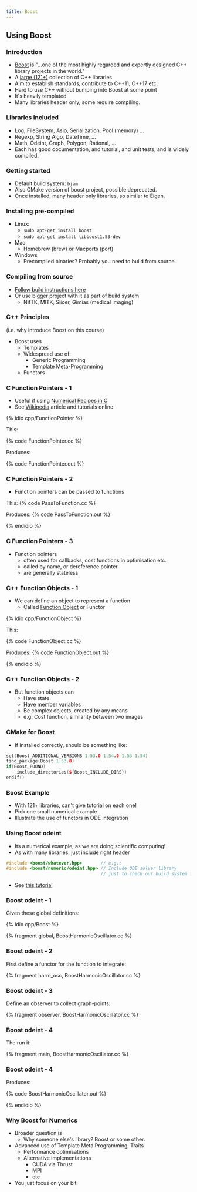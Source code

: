 ```yaml
---
title: Boost
---
```


## Using Boost

### Introduction

* [Boost][BoostHome] is "...one of the most highly regarded and expertly designed C++ library projects in the world."
* A [large (121+)][BoostDoc] collection of C++ libraries
* Aim to establish standards, contribute to C++11, C++17 etc.
* Hard to use C++ without bumping into Boost at some point
* It's heavily templated
* Many libraries header only, some require compiling.


### Libraries included

* Log, FileSystem, Asio, Serialization, Pool (memory) ...
* Regexp, String Algo, DateTime,  ...
* Math, Odeint, Graph, Polygon, Rational, ...
* Each has good documentation, and tutorial, and unit tests, and is widely compiled.


### Getting started

* Default build system: ```bjam```
* Also CMake version of boost project, possible deprecated.
* Once installed, many header only libraries, so similar to Eigen.


### Installing pre-compiled

* Linux:
    * ```sudo apt-get install boost```
    * ```sudo apt-get install libboost1.53-dev```
* Mac
    * Homebrew (brew) or Macports (port)
* Windows
    * Precompiled binaries? Probably you need to build from source.


### Compiling from source

* [Follow build instructions here][BoostBuild]
* Or use bigger project with it as part of build system
    * NifTK, MITK, Slicer, Gimias (medical imaging)


### C++ Principles

(i.e. why introduce Boost on this course)

* Boost uses
    * Templates
    * Widespread use of:
        * Generic Programming
        * Template Meta-Programming
    * Functors


### C Function Pointers - 1

* Useful if using [Numerical Recipes in C][NumericalRecipesC]
* See [Wikipedia][WikipediaFunctionPointers] article and tutorials online

{% idio cpp/FunctionPointer %}

This:

{% code FunctionPointer.cc %}

Produces:

{% code FunctionPointer.out %}


### C Function Pointers - 2

* Function pointers can be passed to functions

This:
{% code PassToFunction.cc %}

Produces:
{% code PassToFunction.out %}

{% endidio %}

### C Function Pointers - 3

* Function pointers
    * often used for callbacks, cost functions in optimisation etc.
    * called by name, or dereference pointer
    * are generally stateless


### C++ Function Objects - 1

* We can define an object to represent a function
    * Called [Function Object][WikipediaFunctionObject] or Functor

{% idio cpp/FunctionObject %}

This:

{% code FunctionObject.cc %}

Produces:
{% code FunctionObject.out %}

{% endidio %}

### C++ Function Objects - 2

* But function objects can
    * Have state
    * Have member variables
    * Be complex objects, created by any means
    * e.g. Cost function, similarity between two images


### CMake for Boost

* If installed correctly, should be something like:

``` cpp
set(Boost_ADDITIONAL_VERSIONS 1.53.0 1.54.0 1.53 1.54)
find_package(Boost 1.53.0)
if(Boost_FOUND)
    include_directories(${Boost_INCLUDE_DIRS})
endif()
```


### Boost Example

* With 121+ libraries, can't give tutorial on each one!
* Pick one small numerical example
* Illustrate the use of functors in ODE integration


### Using Boost odeint

* Its a numerical example, as we are doing scientific computing!
* As with many libraries, just include right header

``` cpp
#include <boost/whatever.hpp>       // e.g.:
#include <boost/numeric/odeint.hpp> // Include ODE solver library
                                    // just to check our build system found it
```
* See [this tutorial][BoostTutorial]


### Boost odeint - 1

Given these global definitions:

{% idio cpp/Boost %}

{% fragment global, BoostHarmonicOscillator.cc %}


### Boost odeint - 2

First define a functor for the function to integrate:

{% fragment harm_osc, BoostHarmonicOscillator.cc %}


### Boost odeint - 3

Define an observer to collect graph-points:

{% fragment observer, BoostHarmonicOscillator.cc %}


### Boost odeint - 4

The run it:

{% fragment main, BoostHarmonicOscillator.cc %}


### Boost odeint - 4

Produces:

{% code BoostHarmonicOscillator.out %}

{% endidio %}


### Why Boost for Numerics

* Broader question is
    * Why someone else's library? Boost or some other.
* Advanced use of Template Meta Programming, Traits
    * Performance optimisations
    * Alternative implementations
        * CUDA via Thrust
        * MPI
        * etc
* You just focus on your bit

[BoostHome]: http://www.boost.org/
[BoostDoc]: http://www.boost.org/doc/libs/1_57_0/
[BoostBuild]: http://www.boost.org/doc/libs/1_57_0/libs/regex/doc/html/boost_regex/install.html
[BoostTutorial]: http://www.boost.org/doc/libs/1_57_0/libs/numeric/odeint/doc/html/index.html
[NumericalRecipesC]: http://www.nr.com/
[WikipediaFunctionPointers]: http://en.wikipedia.org/wiki/Function_pointer
[WikipediaFunctionObject]: http://en.wikipedia.org/wiki/Function_object
